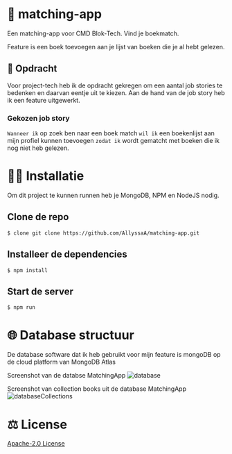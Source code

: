 # 📖 matching-app 

Een matching-app voor CMD Blok-Tech. Vind je boekmatch.

Feature is een boek toevoegen aan je lijst van boeken die je al hebt gelezen.

## 📝 Opdracht

Voor project-tech heb ik de opdracht gekregen om een aantal job stories te bedenken en daarvan eentje uit te kiezen. Aan de hand van de job story heb ik een feature uitgewerkt.

### Gekozen job story
`Wanneer ik` op zoek ben naar een boek match `wil ik` een boekenlijst aan mijn profiel kunnen toevoegen `zodat ik` wordt gematcht met boeken die ik nog niet heb gelezen.

# 👩‍🏫 Installatie
Om dit project te kunnen runnen heb je MongoDB, NPM en NodeJS nodig.

## Clone de repo

```
$ clone git clone https://github.com/AllyssaA/matching-app.git
```

## Installeer de dependencies

```
$ npm install
```

## Start de server
```
$ npm run
```

# 🌐 Database structuur
De database software dat ik heb gebruikt voor mijn feature is mongoDB op de cloud platform van MongoDB Atlas

Screenshot van de databse MatchingApp
![database](https://i.imgur.com/HlP994I.jpg)


Screenshot van collection books uit de database MatchingApp
![databaseCollections](https://i.imgur.com/HlP994I.jpg)
# ⚖ License
[Apache-2.0 License](https://github.com/AllyssaA/matching-app/blob/main/LICENSE)





